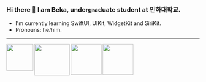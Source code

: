 ### Hi there 👋 I am Beka, undergraduate student at 인하대학교.
- I'm currently learning SwiftUI, UIKit, WidgetKit and SiriKit.
- Pronouns: he/him.

---

<img align="left" src="https://user-images.githubusercontent.com/63741198/113573024-c4d8b600-9632-11eb-8504-6675d675c962.png" width=70 height=70>
<img align="left" src="https://user-images.githubusercontent.com/63741198/114217843-25912700-9982-11eb-90d3-22c10c16f7f3.png" width=92 height=82>
<img align="left" src="https://user-images.githubusercontent.com/63741198/113572860-72979500-9632-11eb-9c25-5a9231918cf3.png" width=80 height=80>
<img src="https://user-images.githubusercontent.com/63741198/113573348-652eda80-9633-11eb-870b-fbe702f8cc84.png" width=80 height=80>

